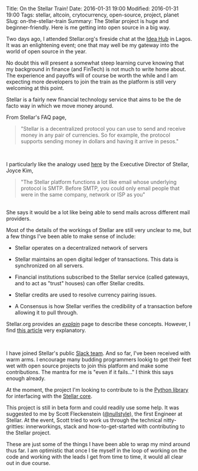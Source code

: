 Title: On the Stellar Train!
Date: 2016-01-31 19:00
Modified: 2016-01-31 19:00
Tags: stellar, altcoin, crytocurrency, open-source, project, planet
Slug: on-the-stellar-train
Summary: The Stellar project is huge and beginner-friendly. Here is me getting into open source in a big way.




Two days ago, I attended Stellar.org's fireside chat at the [Idea Hub]() in Lagos. It was an enlightening event; one that may well be my gateway into the world of open source in the year.

No doubt this will present a somewhat steep learning curve knowing that my background in finance (and FinTech) is not much to write home about. The experience and payoffs will of course be worth the while and I am expecting more developers to join the train as the platform is still very welcoming at this point.

Stellar is a fairly new financial technology service that aims to be the de facto way in which we move money around.

From Stellar's FAQ page,

> "Stellar is a decentralized protocol you can use to send and receive money in any pair of currencies. So for example, the protocol supports sending money in dollars and having it arrive in pesos."

<br/>

I particularly like the analogy used [here](https://techpoint.ng/2016/01/28/how-stellar-kickstart-nigeria-payments-revolution/) by the Executive Director of Stellar, Joyce Kim,

> "The Stellar platform functions a lot like email whose underlying protocol is SMTP. Before SMTP, you could only email people that were in the same company, network or ISP as you"

<br/>
She says it would be a lot like being able to send mails across different mail providers.

Most of the details of the workings of Stellar are still very unclear to me, but a few things I've been able to make sense of include:

+ Stellar operates on a decentralized network of servers

+ Stellar maintains an open digital ledger of transactions. This data is synchronized on all servers.

+ Financial institutions subscribed to the Stellar service (called gateways, and to act as "trust" houses) can offer Stellar credits.

+ Stellar credits are used to resolve currency pairing issues.

+ A Consensus is how Stellar verifies the credibility of a transaction before allowing it to pull through.

Stellar.org provides an _[explain](https://www.stellar.org/learn/explainers/)_ page to describe these concepts. However, I find [this article](http://thenextweb.com/insider/2014/08/01/stellar-open-source-solution-international-money-transfers-currency/) very explanatory.

<br/>

I have joined Stellar's public [Slack team](http://stellar-public.slack.com). And so far, I've been received with warm arms. I encourage many budding programmers lookig to get their feet wet with open source projects to join this platform and make some contributions. The mantra for me is "even if it fails..." I think this says enough already.

At the moment, the project I'm looking to contribute to is the [Python library](https://github.com/StellarCN/py-stellar-base) for interfacing with the [Stellar core](https://github.com/stellar/stellar-core).

This project is still in beta form and could readily use some help. It was suggested to me by Scott Fleckenstein ([@nullstyle](https://twitter.com/nullstyle)), the first Engineer at Stellar. At the event, Scott tried to work us through the technical nitty-gritties: innerworkings, stack and how-to-get-started with contributing to the Stellar project. 

These are just some of the things I have been able to wrap my mind around thus far. I am optimistic that once I tie myself in the loop of working on the code and working with the leads I get from time to time, it would all clear out in due course.